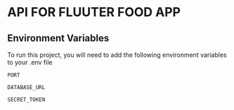 # API FOR FLUUTER FOOD APP


## Environment Variables

To run this project, you will need to add the following environment variables to your .env file

`PORT`

`DATABASE_URL`

`SECRET_TOKEN`